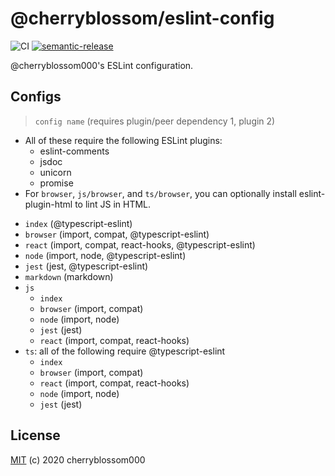 # @cherryblossom/eslint-config

![CI](https://github.com/cherryblossom000/eslint-config/workflows/CI/badge.svg) [![semantic-release](https://img.shields.io/badge/%20%20%F0%9F%93%A6%F0%9F%9A%80-semantic--release-e10079.svg)](https://github.com/semantic-release/semantic-release)

@cherryblossom000's ESLint configuration.

## Configs

> `config name` (requires plugin/peer dependency 1, plugin 2)

- All of these require the following ESLint plugins:
  - eslint-comments
  - jsdoc
  - unicorn
  - promise
- For `browser`, `js/browser`, and `ts/browser`, you can optionally install eslint-plugin-html to lint JS in HTML.

<!-- -->

- `index` (@typescript-eslint)
- `browser` (import, compat, @typescript-eslint)
- `react` (import, compat, react-hooks, @typescript-eslint)
- `node` (import, node, @typescript-eslint)
- `jest` (jest, @typescript-eslint)
- `markdown` (markdown)
- `js`
  - `index`
  - `browser` (import, compat)
  - `node` (import, node)
  - `jest` (jest)
  - `react` (import, compat, react-hooks)
- `ts`: all of the following require @typescript-eslint
  - `index`
  - `browser` (import, compat)
  - `react` (import, compat, react-hooks)
  - `node` (import, node)
  - `jest` (jest)

## License

[MIT](LICENSE) (c) 2020 cherryblossom000
